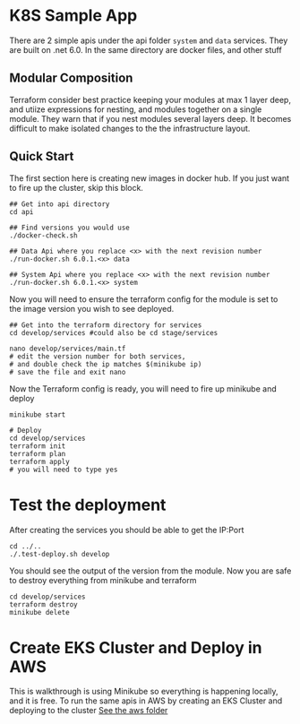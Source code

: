# K8S Sample App
There are 2 simple apis under the api folder `system` and `data` services. They are built
on .net 6.0. In the same directory are docker files, and other stuff

## Modular Composition
Terraform consider best practice keeping your modules at max 1 layer deep, and utiize
expressions for nesting, and modules together on a single module. They warn that if you nest modules several layers deep. It becomes difficult to make isolated changes to the the infrastructure layout. 

## Quick Start
The first section here is creating new images in docker hub. If you just want to fire up
the cluster, skip this block.
```
## Get into api directory
cd api

## Find versions you would use
./docker-check.sh

## Data Api where you replace <x> with the next revision number
./run-docker.sh 6.0.1.<x> data

## System Api where you replace <x> with the next revision number
./run-docker.sh 6.0.1.<x> system

```

Now you will need to ensure the terraform config for the module is set to the image
version you wish to see deployed. 
```
## Get into the terraform directory for services
cd develop/services #could also be cd stage/services

nano develop/services/main.tf
# edit the version number for both services, 
# and double check the ip matches $(minikube ip)
# save the file and exit nano
```

Now the Terraform config is ready, you will need to fire up minikube and deploy
```
minikube start

# Deploy
cd develop/services
terraform init
terraform plan
terraform apply
# you will need to type yes
```

# Test the deployment
After creating the services you should be able to get the IP:Port
```
cd ../..
./.test-deploy.sh develop
```

You should see the output of the version from the module. Now you are safe to
destroy everything from minikube and terraform
```
cd develop/services
terraform destroy
minikube delete
```

# Create EKS Cluster and Deploy in AWS
This is walkthrough is using Minikube so everything is happening locally, and it is
free. To run the same apis in AWS by creating an EKS Cluster and deploying to the cluster
[See the aws folder](aws/readme.md)
